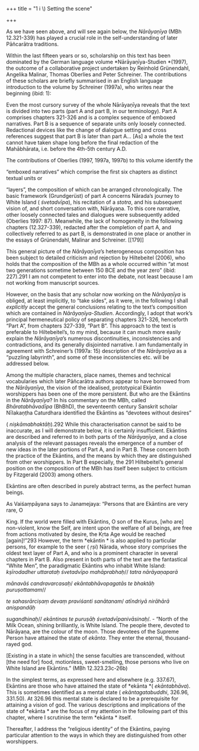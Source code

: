 +++
title = "1 i \\) Setting the scene"

+++

As we have seen above, and will see again below, the *Nārāyaṇīya* \(MBh 12.321-339\) has played a crucial role in the self-understanding of later Pāñcarātra traditions. 

Within the last fifteen years or so, scholarship on this text has been dominated by the German language volume *Nārāyaṇīya-Studien *\(1997\), the outcome of a collaborative project undertaken by Reinhold Grünendahl, Angelika Malinar, Thomas Oberlies and Peter Schreiner. The contributions of these scholars are briefly summarised in an English language introduction to the volume by Schreiner \(1997a\), who writes near the beginning \(ibid: 1\): 

Even the most cursory survey of the whole Nārāyaṇīya reveals that the text is divided into two parts \(part A and part B, in our terminology\). Part A comprises chapters 321-326 and is a complex sequence of emboxed narratives. Part B is a sequence of separate units only loosely connected. Redactional devices like the change of dialogue setting and cross references suggest that part B is later than part A… \[As\] a whole the text cannot have taken shape long before the final redaction of the Mahābhārata, i.e. before the 4th-5th century A.D. 

The contributions of Oberlies \(1997, 1997a, 1997b\) to this volume identify the 

“emboxed narratives” which comprise the first six chapters as distinct textual units or 

“layers”, the composition of which can be arranged chronologically. The basic framework \(Grundgerüst\) of part A concerns Nārada’s journey to White Island \( *śvetadvīpa*\), his recitation of a *stotra*, and his subsequent vision of, and short conversation with, Nārāyaṇa. To this core narrative, other loosely connected tales and dialogues were subsequently added \(Oberlies 1997: 87\). Meanwhile, the lack of homogeneity in the following chapters \(12.327-339\), redacted after the completion of part A, and collectively referred to as part B, is demonstrated in one place or another in the essays of Grünendahl, Malinar and Schreiner. [[179]]

This general picture of the *Nārāyaṇīya*’s heterogeneous composition has been subject to detailed criticism and rejection by Hiltebeitel \(2006\), who holds that the composition of the MBh as a whole occurred within “at most two generations sometime between 150 BCE and the year zero” \(ibid: 227\).291 I am not competent to enter into the debate, not least because I am not working from manuscript sources. 

However, on the basis that any scholar now working on the *Nārāyaṇīya* is obliged, at least implicitly, to “take sides”, as it were, in the following I shall *explicitly* accept the general conclusions relating to the text’s composition which are contained in *Nārāyaṇīya-Studien*. Accordingly, I adopt that work’s principal hermeneutical policy of separating chapters 321-326, henceforth “Part A”, from chapters 327-339, “Part B”. This approach to the text is preferable to Hiltebeitel’s, to my mind, because it can much more easily explain the *Nārāyaṇīya*’s numerous discontinuities, inconsistencies and contradictions, and its generally disjointed narrative. I am fundamentally in agreement with Schreiner’s \(1997a: 15\) description of the *Nārāyaṇīya* as a “puzzling labyrinth”, and some of these inconsistencies etc. will be addressed below. 

Among the multiple characters, place names, themes and technical vocabularies which later Pāñcarātra authors appear to have borrowed from the *Nārāyaṇīya*, the vision of the idealised, prototypical Ekāntin worshippers has been one of the more persistent. But who are the Ekāntins in the *Nārāyaṇīya*? In his commentary on the MBh, called *Bhāratabhāvadīpa* \(BhBhD\), the seventeenth century Sanskrit scholar Nīlakaṇṭha Caturdhara identified the Ekāntins as “devotees without desires” 

\( *niṣkāmabhaktāḥ*\).292 While this characterisation cannot be said to be inaccurate, as I will demonstrate below, it is certainly insufficient. Ekāntins are described and referred to in both parts of the *Nārāyaṇīya*, and a close analysis of the relevant passages reveals the emergence of a number of new ideas in the later portions of Part A, and in Part B. These concern both the practice of the Ekāntins, and the means by which they are distinguished from other worshippers. In Part B especially, the 291 Hiltebeitel’s general position on the composition of the MBh has itself been subject to criticism by Fitzgerald \(2003\) among others. 

[^292]: BhBhD on MBh 12.336.3cd. In the “Bombay edition”, from which Nīlakaṇṭha was working, this verse is found at 12.348.3cd. [[180]]

Ekāntins are often described in purely abstract terms, as the perfect human beings. 

As Vaiśaṃpāyana says to Janamejaya: “Persons that are Ekāntins are very rare, O 

King. If the world were filled with Ekāntins, O son of the Kurus, \[who are\] non-violent, know the Self, are intent upon the welfare of all beings, are free from actions motivated by desire, the Kṛta Age would be reached \[again\]\!”293 However, the term *ekāntin * is also applied to particular persons, for example to the seer \( *ṛṣi*\) Nārada, whose story comprises the oldest text layer of Part A, and who is a prominent character in several chapters in Part B. Also present in both parts of the text are the fantastical “White Men”, the paradigmatic Ekāntins who inhabit White Island: *kṣīrodadher uttarataḥ śvetadvīpo mahāprabhaḥ*// *tatra nārāyaṇaparā*

*mānavāś candravarcasaḥ*/ *ekāntabhāvopagatās te bhaktāḥ puruṣottamam*// 

*te sahasrārciṣaṃ devaṃ praviśanti sanātanam*/ *atīndriyā nirāhārā aniṣpandāḥ*

*sugandhinaḥ*// *ekāntinas te puruṣāḥ śvetadvīpanivāsinaḥ*/. - “North of the Milk Ocean, shining brilliantly, is White Island. The people there, devoted to Nārāyaṇa, are the colour of the moon. Those devotees of the Supreme Person have attained the state of *ekānta*. They enter the eternal, thousand-rayed god. 

\[Existing in a state in which\] the sense faculties are transcended, without \[the need for\] food, motionless, sweet-smelling, those persons who live on White Island are Ekāntins.” \(MBh 12.323.23c-26b\) 

In the simplest terms, as expressed here and elsewhere \(e.g. 337.67\), Ekāntins are those who have attained the state of *ekānta *\( *ekāntabhāva*\). This is sometimes identified as a mental state \( *ekāntagatabuddhi*, 326.96, 331.50\). At 326.96 this mental state is declared to be a prerequisite for attaining a vision of god. The various descriptions and implications of the state of *ekānta * are the focus of my attention in the following part of this chapter, where I scrutinise the term *ekānta * itself. 

Thereafter, I address the “religious identity” of the Ekāntins, paying particular attention to the ways in which they are distinguished from other worshippers. 

[^293]: MBh 12.336.57e-58: *ekāntino hi puruṣā durlabhā bahavo nṛpa*/// *yady ekāntibhir ākīrṇaṃ jagat syāt kurunandana*/ *ahiṃsakair ātmavidbhiḥ sarvabhūtahite rataiḥ*// *bhavet kṛtayugaprāptir āśīḥkarmavivarjitaiḥ*///. [[181]]
